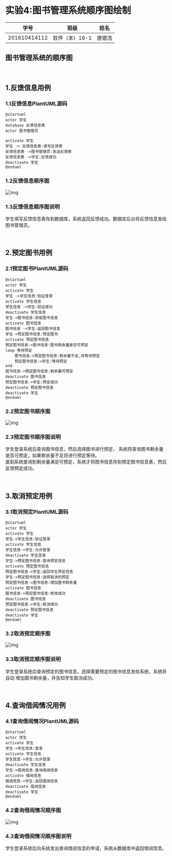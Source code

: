 # 实验4:图书管理系统顺序图绘制

|学号|班级|姓名|
|----|------|----|
|201610414112|软件（本）16-1|唐银浩|

## 图书管理系统的顺序图
<br>

## 1.反馈信息用例
### 1.1反馈信息PlantUML源码
```puml
@startuml
actor 学生
database 反馈信息表
actor 图书管理员

activate 学生
学生 -> 反馈信息表:填写反馈表
反馈信息表 ->图书管理员:发送反馈表
反馈信息表 ->学生:反馈成功
deactivate 学生
@enduml
```

### 1.2反馈信息顺序图

![img](./picture/returnInfo.png)

### 1.3反馈信息顺序图说明
学生填写反馈信息表存到数据库，系统返回反馈成功。数据库后台将反馈信息发给图书管理员。

<br>

## 2.预定图书用例
### 2.1预定图书PlantUML源码
```puml
@startuml
actor 学生
activate 学生
学生 ->学生信息:验证登录
activate 学生信息
学生信息 ->学生:验证成功
deactivate 学生信息
学生->图书信息:获取图书信息
activate 图书信息
图书信息 ->学生:返回图书信息
学生->预定图书信息:预定图书
activate 预定图书信息
预定图书信息->图书信息:图书剩余量是否可预定
loop 等待预定
    图书信息->预定图书信息:剩余量不足,并等待预定
    预定图书信息->学生:等待预定
end
图书信息->预定图书信息:剩余量可预定
deactivate 图书信息
预定图书信息->学生:预定成功
deactivate 预定图书信息
deactivate 学生
@enduml
```
### 2.2预定图书顺序图

![img](./picture/orderBook.png)

### 2.3预定图书顺序图说明
学生登录系统后查询图书信息，然后选择图书进行预定，
系统将查询图书剩余量是否可预定，如果剩余量不足将进行预定等待。
<br>
直到系统查询到剩余量满足可预定，系统才将图书信息存到预定图书信息表，然后反馈预定成功。

<br>

## 3.取消预定用例
### 3.1取消预定PlantUML源码
```puml
@startuml
actor 学生
activate 学生
学生->学生信息:验证登录
activate 学生信息
学生信息->学生:允许登录
deactivate 学生信息
学生->预定图书信息:查询预定信息
activate 预定图书信息
预定图书信息->学生:返回学生预定信息
学生->预定图书信息:选择取消的预定
预定图书信息->图书信息:增加图书剩余量
activate 图书信息
图书信息->预定图书信息:修改成功
deactivate 图书信息
预定图书信息->学生:取消成功
deactivate 预定图书信息
deactivate 学生
@enduml
```
### 3.2取消预定顺序图

![img](./picture/cancelOrder.png)

### 3.3取消预定顺序图说明
学生登录系统后查询预定的图书信息，选择需要预定的图书信息发给系统，系统将自动
增加图书剩余量，并告知学生取消成功。

<br>

## 4.查询借阅情况用例
### 4.1查询借阅情况PlantUML源码
```puml
@startuml
actor 学生
activate 学生
学生->学生信息:登录
activate 学生信息
学生信息->学生:允许登录
deactivate 学生信息
学生->借阅信息:查询借阅信息
activate 借阅信息
借阅信息->学生:返回借阅信息
deactivate 借阅信息
deactivate 学生
@enduml
```
### 4.2查询借阅情况顺序图

![img](./picture/readingInfo.png)

### 4.3查询借阅情况顺序图说明
学生登录系统后向系统发出查询借阅信息的申请，系统从数据库中返回借阅信息。
